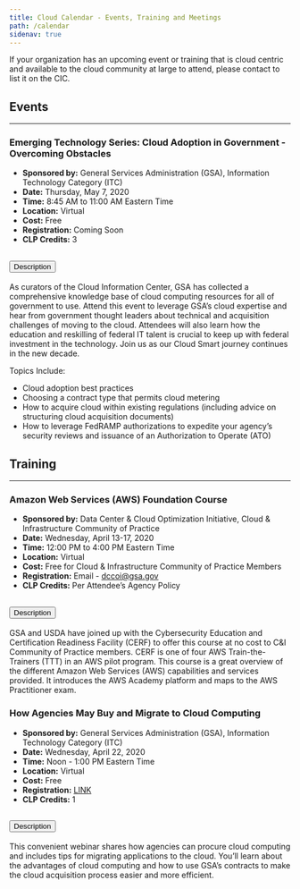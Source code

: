 ```yaml
---
title: Cloud Calendar - Events, Training and Meetings
path: /calendar
sidenav: true
---
```


<div class="usa-alert usa-alert--info usa-alert--slim">
    <div class="usa-alert__body">
        <p class="usa-alert__text">If your organization has an upcoming event or training that is cloud centric and available to the cloud community at large to attend, please contact to list it on the CIC.</p>
    </div>
</div>
<a id="Events"></a>

## Events
---
### Emerging Technology Series: Cloud Adoption in Government - Overcoming Obstacles
- **Sponsored by:** General Services Administration (GSA), Information Technology Category (ITC)
- **Date:** Thursday, May 7, 2020
- **Time:** 8:45 AM to 11:00 AM Eastern Time
- **Location:** Virtual 
- **Cost:** Free
- **Registration:** Coming Soon
- **CLP Credits:** 3

<div class="usa-accordion usa-accordion--bordered">
    <!-- Use the accurate heading level to maintain the document outline -->
    <h2 class="usa-accordion__heading">
        <button class="usa-accordion__button" aria-expanded="false" aria-controls="event-1">Description</button>
    </h2>
    <div id="event-1" class="usa-accordion__content usa-prose">

As curators of the Cloud Information Center, GSA has collected a comprehensive knowledge base of cloud computing resources for all of government to use. Attend this event to leverage GSA’s cloud expertise and hear from government thought leaders about technical and acquisition challenges of moving to the cloud. Attendees will also learn how the education and reskilling of federal IT talent is crucial to keep up with federal investment in the technology. Join us as our Cloud Smart journey continues in the new decade. 

Topics Include:
- Cloud adoption best practices 
- Choosing a contract type that permits cloud metering
- How to acquire cloud within existing regulations (including advice on structuring cloud acquisition documents)
- How to leverage FedRAMP authorizations to expedite your agency’s security reviews and issuance of an Authorization to Operate (ATO)



</div>
</div>

<a id="Training"></a>

## Training
---
### Amazon Web Services (AWS) Foundation Course
- **Sponsored by:** Data Center & Cloud Optimization Initiative, Cloud & Infrastructure Community of Practice 
- **Date:** Wednesday, April 13-17, 2020
- **Time:** 12:00 PM to 4:00 PM Eastern Time 
- **Location:** Virtual
- **Cost:** Free for Cloud & Infrastructure Community of Practice Members
- **Registration:** Email - [dccoi@gsa.gov](mailto:dccoi@gsa.gov)
- **CLP Credits:** Per Attendee’s Agency Policy

<div class="usa-accordion usa-accordion--bordered">
    <!-- Use the accurate heading level to maintain the document outline -->
    <h2 class="usa-accordion__heading">
        <button class="usa-accordion__button" aria-expanded="false" aria-controls="training-2">Description</button>
    </h2>
    <div id="training-2" class="usa-accordion__content usa-prose">

GSA and USDA have joined up with the Cybersecurity Education and Certification Readiness Facility (CERF) to offer this course at no cost to C&I Community of Practice members. CERF is one of four AWS Train-the-Trainers (TTT) in an AWS pilot program. This course is a great overview of the different Amazon Web Services (AWS) capabilities and services provided. It introduces the AWS Academy platform and maps to the AWS Practitioner exam.

</div>
</div>


### How Agencies May Buy and Migrate to Cloud Computing
- **Sponsored by:** General Services Administration (GSA), Information Technology Category (ITC)
- **Date:** Wednesday, April 22, 2020
- **Time:** Noon - 1:00 PM Eastern Time
- **Location:** Virtual
- **Cost:** Free
- **Registration:** [LINK](https://www.gsa.gov/events/how-agencies-may-buy-and-migrate-to-cloud-computing-april-2020)
- **CLP Credits:** 1

<div class="usa-accordion usa-accordion--bordered">
    <!-- Use the accurate heading level to maintain the document outline -->
    <h2 class="usa-accordion__heading">
        <button class="usa-accordion__button" aria-expanded="false" aria-controls="training-1">Description</button>
    </h2>
    <div id="training-1" class="usa-accordion__content usa-prose">

This convenient webinar shares how agencies can procure cloud computing and includes tips for migrating applications to the cloud. You’ll learn about the advantages of cloud computing and how to use GSA’s contracts to make the cloud acquisition process easier and more efficient. 

</div>
</div>
